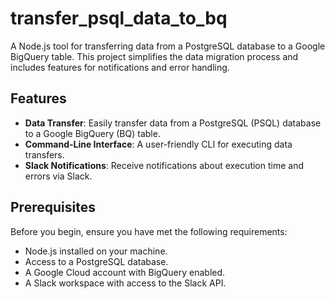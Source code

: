 # transfer_psql_data_to_bq

A Node.js tool for transferring data from a PostgreSQL database to a Google BigQuery table. This project simplifies the data migration process and includes features for notifications and error handling.

## Features

- **Data Transfer**: Easily transfer data from a PostgreSQL (PSQL) database to a Google BigQuery (BQ) table.
- **Command-Line Interface**: A user-friendly CLI for executing data transfers.
- **Slack Notifications**: Receive notifications about execution time and errors via Slack.

## Prerequisites

Before you begin, ensure you have met the following requirements:

- Node.js installed on your machine.
- Access to a PostgreSQL database.
- A Google Cloud account with BigQuery enabled.
- A Slack workspace with access to the Slack API.

